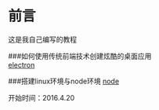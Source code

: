 # 前言

这是我自己编写的教程

###如何使用传统前端技术创建炫酷的桌面应用   
[electron](https://github.com/heyunjiang/courses/blob/master/electron.md)

###搭建linux环境与node环境
[node](https://github.com/heyunjiang/courses/blob/master/node.md)

开始时间：2016.4.20
